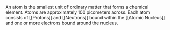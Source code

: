 An atom is the smallest unit of ordinary matter that forms a chemical element. Atoms are approximately 100 picometers across. Each atom consists of [[Protons]] and [[Neutrons]] bound within the [[Atomic Nucleus]] and one or more electrons bound around the nucleus.